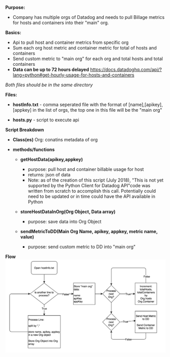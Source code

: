 **Purpose:**
- Company has multiple orgs of Datadog and needs to pull Billage metrics for hosts and containers into their "main" org.
  
**Basics:** 
- Api to pull host and container metrics from specific org
- Sum each org host metric and container metric for total of hosts and containers
- Send custom metric to "main org" for each org and total hosts and total containers
- **Data can be up to 72 hours delayed** https://docs.datadoghq.com/api/?lang=python#get-hourly-usage-for-hosts-and-containers
 
*Both files should be in the same directory*

**Files:**
- **hostInfo.txt** - comma seperated file with the format of [name],[apikey],[appkey]
    in the list of orgs, the top one in this file will be the "main org"
    
 - **hosts.py** - script to execute api

**Script Breakdown**
- **Class(es)**
      Org: conatins metadata of org

 - **methods/functions**
    - **getHostData(apikey,appkey)**
        - purpose: pull host and container billable usage for host
        - returns: json of data
        - Note: as of the creation of this script (July 2018), "This is not yet supported by the Python Client for Datadog API"code was written from scratch to accomplish this call. Potentially could need to be updated or in time could have the API available in Python

    - **storeHostDataInOrg(Org Object, Data array)**
        - purpose: save data into Org Object
        
    - **sendMetricToDD(Main Org Name, apikey, appkey, metric name, value)**
        - purpose: send custom metric to DD into "main org"
        
**Flow**
![IMAGE](https://raw.githubusercontent.com/sellarit9/datadog/master/HostScriptFlow.png)

